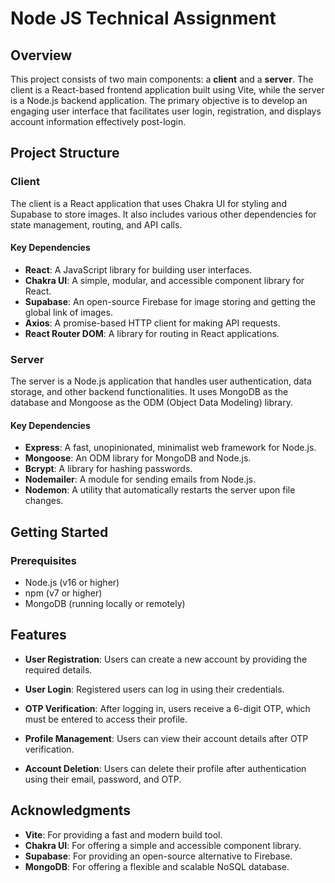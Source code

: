 # Node JS Technical Assignment

## Overview

This project consists of two main components: a **client** and a **server**. The client is a React-based frontend application built using Vite, while the server is a Node.js backend application. The primary objective is to develop an engaging user interface that facilitates user login, registration, and displays account information effectively post-login.

## Project Structure

### Client

The client is a React application that uses Chakra UI for styling and Supabase to store images. It also includes various other dependencies for state management, routing, and API calls.

#### Key Dependencies

- **React**: A JavaScript library for building user interfaces.
- **Chakra UI**: A simple, modular, and accessible component library for React.
- **Supabase**: An open-source Firebase for image storing and getting the global link of images.
- **Axios**: A promise-based HTTP client for making API requests.
- **React Router DOM**: A library for routing in React applications.



### Server

The server is a Node.js application that handles user authentication, data storage, and other backend functionalities. It uses MongoDB as the database and Mongoose as the ODM (Object Data Modeling) library.

#### Key Dependencies

- **Express**: A fast, unopinionated, minimalist web framework for Node.js.
- **Mongoose**: An ODM library for MongoDB and Node.js.
- **Bcrypt**: A library for hashing passwords.
- **Nodemailer**: A module for sending emails from Node.js.
- **Nodemon**: A utility that automatically restarts the server upon file changes.

## Getting Started

### Prerequisites

- Node.js (v16 or higher)
- npm (v7 or higher)
- MongoDB (running locally or remotely)


## Features

- **User Registration**: Users can create a new account by providing the required details.

- **User Login**: Registered users can log in using their credentials.

- **OTP Verification**: After logging in, users receive a 6-digit OTP, which must be entered to access their profile.

- **Profile Management**: Users can view their account details after OTP verification.

- **Account Deletion**: Users can delete their profile after authentication using their email, password, and OTP.


## Acknowledgments

- **Vite**: For providing a fast and modern build tool.
- **Chakra UI**: For offering a simple and accessible component library.
- **Supabase**: For providing an open-source alternative to Firebase.
- **MongoDB**: For offering a flexible and scalable NoSQL database.
